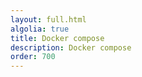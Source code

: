 ```yaml
---
layout: full.html
algolia: true
title: Docker compose
description: Docker compose
order: 700
---
```

